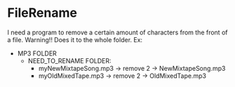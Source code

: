 # FileRename
I need a program to remove a certain amount of characters from the front of a file.
Warning!! Does it to the whole folder.
Ex:
  - MP3 FOLDER
    - NEED_TO_RENAME FOLDER:
      - myNewMixtapeSong.mp3  ->  remove 2 -> NewMixtapeSong.mp3
      - myOldMixedTape.mp3    ->  remove 2 -> OldMixedTape.mp3
    
      
    
